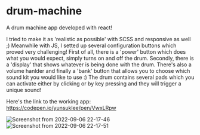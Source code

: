 # drum-machine
A drum machine app developed with react! 

I tried to make it as 'realistic as possible' with SCSS and responsive as well ;)
Meanwhile with JS, I setted up several configuration buttons which proved very challenging!
First of all, there is a 'power' button which does what you would expect, simply turns on and off the drum.
Secondly, there is a 'display' that shows whatever is being done with the drum.
There's also a volume hanlder and finally a 'bank' button that allows you to choose which sound kit you would like to use :)
The drum contains several pads which you can activate either by clicking or by key pressing and they will trigger a unique sound!

Here's the link to the working app:
https://codepen.io/yunsuklee/pen/VwxLRpw

![Screenshot from 2022-09-06 22-17-46](https://user-images.githubusercontent.com/92840840/188730398-ded3b06e-d88b-4848-a0e3-24792cd9f432.png)
![Screenshot from 2022-09-06 22-17-51](https://user-images.githubusercontent.com/92840840/188730405-d3870fee-b2a1-45cf-a614-9145ebe4248f.png)
